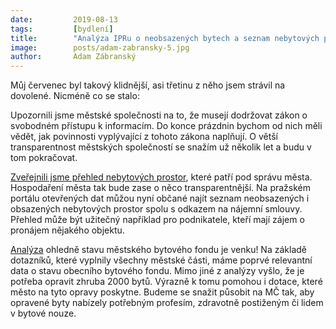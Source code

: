 ```yaml
---
date:         2019-08-13
tags:         [bydlení]
title:        "Analýza IPRu o neobsazených bytech a seznam nebytových prostor ve vlastnictví metropole: Červenec Adama Zábranského."
image: 	      posts/adam-zabransky-5.jpg
author:       Adam Zábranský
---
```


Můj červenec byl takový klidnější, asi třetinu z něho jsem strávil na dovolené. Nicméně co se stalo:

Upozornili jsme městské společnosti na to, že musejí dodržovat zákon o svobodném přístupu k informacím. Do konce prázdnin bychom od nich měli vědět, jak povinnosti vyplývající z tohoto zákona naplňují. O větší transparentnost městských společností se snažím už několik let a budu v tom pokračovat. 

[Zveřejnili jsme přehled nebytových prostor](http://opendata.praha.eu/dataset/nebytove_prostory), které patří pod správu města. Hospodaření města tak bude zase o něco transparentnější. Na pražském portálu otevřených dat můžou nyní občané najít seznam neobsazených i obsazených nebytových prostor spolu s odkazem na nájemní smlouvy. Přehled může být užitečný například pro podnikatele, kteří mají zájem o pronájem nějakého objektu.

[Analýza](http://www.iprpraha.cz/clanek/1929/analyza-mestskeho-bytoveho-fondu-praha-ma-31-tisic-bytu-ve-svem-vlastnictvi-necelych-8-z-nich-je-neobydlenych) ohledně stavu městského bytového fondu je venku! Na základě dotazníků, které vyplnily všechny městské části, máme poprvé relevantní data o stavu obecního bytového fondu. Mimo jiné z analýzy vyšlo, že je potřeba opravit zhruba 2000 bytů. Výrazně k tomu pomohou i dotace, které město na tyto opravy poskytne. Budeme se snažit působit na MČ tak, aby opravené byty nabízely potřebným profesím, zdravotně postiženým či lidem v bytové nouze. 
